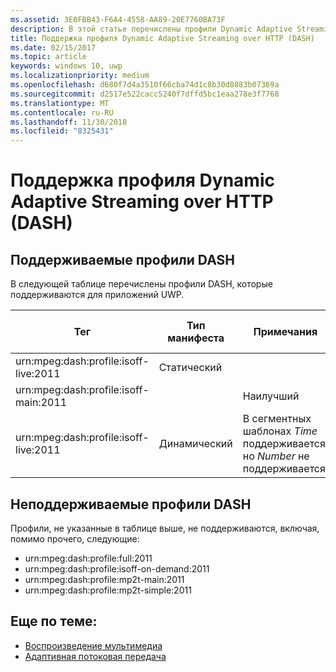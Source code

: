```yaml
---
ms.assetid: 3E0FBB43-F6A4-4558-AA89-20E7760BA73F
description: В этой статье перечислены профили Dynamic Adaptive Streaming через HTTP (DASH), которые поддерживаются для приложений UWP.
title: Поддержка профиля Dynamic Adaptive Streaming over HTTP (DASH)
ms.date: 02/15/2017
ms.topic: article
keywords: windows 10, uwp
ms.localizationpriority: medium
ms.openlocfilehash: d680f7d4a3510f66cba74d1c8b30d8883b07369a
ms.sourcegitcommit: d2517e522cacc5240f7dffd5bc1eaa278e3f7768
ms.translationtype: MT
ms.contentlocale: ru-RU
ms.lasthandoff: 11/30/2018
ms.locfileid: "8325431"
---
```

# <a name="dynamic-adaptive-streaming-over-http-dash-profile-support"></a>Поддержка профиля Dynamic Adaptive Streaming over HTTP (DASH)


## <a name="supported-dash-profiles"></a>Поддерживаемые профили DASH
В следующей таблице перечислены профили DASH, которые поддерживаются для приложений UWP.

|Тег | Тип манифеста | Примечания|Июльский выпуск Windows 10|Windows 10 (версия 1511)|Windows 10 (версия 1607) |Windows 10 (версия 1607) |Windows 10 (версия 1703)|
|----------------|------|-------|-----------|--------------|---------|-------|--------|
|urn:mpeg&#58;dash:profile:isoff-live:2011 | Статический |     |Поддерживается            |  Поддерживается              | Поддерживается        |Поддерживается| Поддерживается|
|urn:mpeg&#58;dash:profile:isoff-main:2011 |        | Наилучший | Поддерживается            |  Поддерживается              | Поддерживается        |Поддерживается| Поддерживается|
|urn:mpeg&#58;dash:profile:isoff-live:2011 | Динамический | В сегментных шаблонах $Time$ поддерживается, но $Number$ не поддерживается | Не поддерживается            | Не поддерживается              | Не поддерживается        |Не поддерживается| Поддерживается|


## <a name="unsupported-dash-profiles"></a>Неподдерживаемые профили DASH
Профили, не указанные в таблице выше, не поддерживаются, включая, помимо прочего, следующие:

* urn:mpeg&#58;dash:profile:full:2011
* urn:mpeg&#58;dash:profile:isoff-on-demand:2011
* urn:mpeg&#58;dash:profile:mp2t-main:2011
* urn:mpeg&#58;dash:profile:mp2t-simple:2011


## <a name="related-topics"></a>Еще по теме:

* [Воспроизведение мультимедиа](media-playback.md)
* [Адаптивная потоковая передача](adaptive-streaming.md)
 

 




